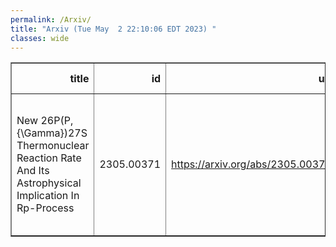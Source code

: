 ```yaml
---
permalink: /Arxiv/
title: "Arxiv (Tue May  2 22:10:06 EDT 2023) "
classes: wide
---
```

<table border="1" class="dataframe">
  <thead>
    <tr style="text-align: right;">
      <th>title</th>
      <th>id</th>
      <th>url</th>
      <th>authors</th>
      <th>Local Authors</th>
    </tr>
  </thead>
  <tbody>
    <tr>
      <td>New 26P(P,{\Gamma})27S Thermonuclear Reaction Rate And Its Astrophysical   Implication In Rp-Process</td>
      <td>2305.00371</td>
      <td><a href="https://arxiv.org/abs/2305.00371" target="_blank">https://arxiv.org/abs/2305.00371</a></td>
      <td>S. Q. Hou, J. B. Liu, T. C. L. Trueman, J. G. Li, M. Pignatari, C. Bertulani, X. X. Xu</td>
      <td>Jung-Tsung Li</td>
    </tr>
  </tbody>
</table>